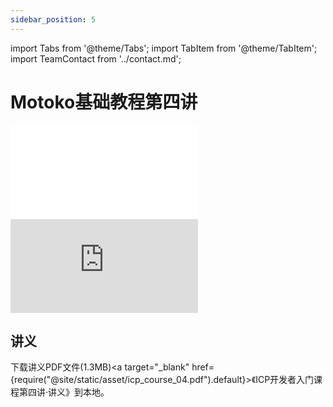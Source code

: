 ```yaml
---
sidebar_position: 5
---
```


import Tabs from '@theme/Tabs';
import TabItem from '@theme/TabItem';
import TeamContact from '../contact.md';

# Motoko基础教程第四讲

<Tabs>
  <TabItem value="B站" label="B站" default>
    <div class="video-container">
        <iframe src="//player.bilibili.com/player.html?aid=426825683&bvid=BV123411G7rn&cid=727620749&page=1" scrolling="no" border="0" frameborder="no" framespacing="0" allowfullscreen="true"> </iframe>
    </div>
  </TabItem>
  <TabItem value="Youtube" label="Youtube">
    <div class="video-container">
        <iframe src="https://www.youtube.com/embed/sl8-4RWUasc" title="YouTube video player" frameborder="0" allow="accelerometer; autoplay; clipboard-write; encrypted-media; gyroscope; picture-in-picture; web-share" allowfullscreen></iframe>
    </div>
  </TabItem>
</Tabs>

## 讲义

下载讲义PDF文件(1.3MB)<a target="\_blank" href={require("@site/static/asset/icp_course_04.pdf").default}>《ICP开发者入门课程第四讲·讲义》</a>到本地。

<TeamContact />